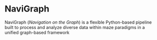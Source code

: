 # NaviGraph
NaviGraph (_Navigation on the Graph_)
is a flexible Python-based pipeline built to process and analyze diverse data within maze paradigms in a unified graph-based framework
